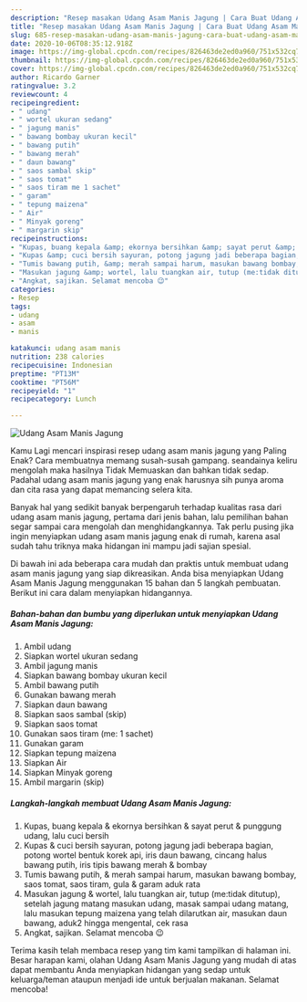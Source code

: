 ```yaml
---
description: "Resep masakan Udang Asam Manis Jagung | Cara Buat Udang Asam Manis Jagung Yang Enak Dan Lezat"
title: "Resep masakan Udang Asam Manis Jagung | Cara Buat Udang Asam Manis Jagung Yang Enak Dan Lezat"
slug: 685-resep-masakan-udang-asam-manis-jagung-cara-buat-udang-asam-manis-jagung-yang-enak-dan-lezat
date: 2020-10-06T08:35:12.918Z
image: https://img-global.cpcdn.com/recipes/826463de2ed0a960/751x532cq70/udang-asam-manis-jagung-foto-resep-utama.jpg
thumbnail: https://img-global.cpcdn.com/recipes/826463de2ed0a960/751x532cq70/udang-asam-manis-jagung-foto-resep-utama.jpg
cover: https://img-global.cpcdn.com/recipes/826463de2ed0a960/751x532cq70/udang-asam-manis-jagung-foto-resep-utama.jpg
author: Ricardo Garner
ratingvalue: 3.2
reviewcount: 4
recipeingredient:
- " udang"
- " wortel ukuran sedang"
- " jagung manis"
- " bawang bombay ukuran kecil"
- " bawang putih"
- " bawang merah"
- " daun bawang"
- " saos sambal skip"
- " saos tomat"
- " saos tiram me 1 sachet"
- " garam"
- " tepung maizena"
- " Air"
- " Minyak goreng"
- " margarin skip"
recipeinstructions:
- "Kupas, buang kepala &amp; ekornya bersihkan &amp; sayat perut &amp; punggung udang, lalu cuci bersih"
- "Kupas &amp; cuci bersih sayuran, potong jagung jadi beberapa bagian, potong wortel bentuk korek api, iris daun bawang, cincang halus bawang putih, iris tipis bawang merah &amp; bombay"
- "Tumis bawang putih, &amp; merah sampai harum, masukan bawang bombay, saos tomat, saos tiram, gula &amp; garam aduk rata"
- "Masukan jagung &amp; wortel, lalu tuangkan air, tutup (me:tidak ditutup), setelah jagung matang masukan udang, masak sampai udang matang, lalu masukan tepung maizena yang telah dilarutkan air, masukan daun bawang, aduk2 hingga mengental, cek rasa"
- "Angkat, sajikan. Selamat mencoba 😉"
categories:
- Resep
tags:
- udang
- asam
- manis

katakunci: udang asam manis 
nutrition: 238 calories
recipecuisine: Indonesian
preptime: "PT13M"
cooktime: "PT56M"
recipeyield: "1"
recipecategory: Lunch

---
```



![Udang Asam Manis Jagung](https://img-global.cpcdn.com/recipes/826463de2ed0a960/751x532cq70/udang-asam-manis-jagung-foto-resep-utama.jpg)

Kamu Lagi mencari inspirasi resep udang asam manis jagung yang Paling Enak? Cara membuatnya memang susah-susah gampang. seandainya keliru mengolah maka hasilnya Tidak Memuaskan dan bahkan tidak sedap. Padahal udang asam manis jagung yang enak harusnya sih punya aroma dan cita rasa yang dapat memancing selera kita.



Banyak hal yang sedikit banyak berpengaruh terhadap kualitas rasa dari udang asam manis jagung, pertama dari jenis bahan, lalu pemilihan bahan segar sampai cara mengolah dan menghidangkannya. Tak perlu pusing jika ingin menyiapkan udang asam manis jagung enak di rumah, karena asal sudah tahu triknya maka hidangan ini mampu jadi sajian spesial.


Di bawah ini ada beberapa cara mudah dan praktis untuk membuat udang asam manis jagung yang siap dikreasikan. Anda bisa menyiapkan Udang Asam Manis Jagung menggunakan 15 bahan dan 5 langkah pembuatan. Berikut ini cara dalam menyiapkan hidangannya.

<!--inarticleads1-->

##### Bahan-bahan dan bumbu yang diperlukan untuk menyiapkan Udang Asam Manis Jagung:

1. Ambil  udang
1. Siapkan  wortel ukuran sedang
1. Ambil  jagung manis
1. Siapkan  bawang bombay ukuran kecil
1. Ambil  bawang putih
1. Gunakan  bawang merah
1. Siapkan  daun bawang
1. Siapkan  saos sambal (skip)
1. Siapkan  saos tomat
1. Gunakan  saos tiram (me: 1 sachet)
1. Gunakan  garam
1. Siapkan  tepung maizena
1. Siapkan  Air
1. Siapkan  Minyak goreng
1. Ambil  margarin (skip)




<!--inarticleads2-->

##### Langkah-langkah membuat Udang Asam Manis Jagung:

1. Kupas, buang kepala &amp; ekornya bersihkan &amp; sayat perut &amp; punggung udang, lalu cuci bersih
1. Kupas &amp; cuci bersih sayuran, potong jagung jadi beberapa bagian, potong wortel bentuk korek api, iris daun bawang, cincang halus bawang putih, iris tipis bawang merah &amp; bombay
1. Tumis bawang putih, &amp; merah sampai harum, masukan bawang bombay, saos tomat, saos tiram, gula &amp; garam aduk rata
1. Masukan jagung &amp; wortel, lalu tuangkan air, tutup (me:tidak ditutup), setelah jagung matang masukan udang, masak sampai udang matang, lalu masukan tepung maizena yang telah dilarutkan air, masukan daun bawang, aduk2 hingga mengental, cek rasa
1. Angkat, sajikan. Selamat mencoba 😉




Terima kasih telah membaca resep yang tim kami tampilkan di halaman ini. Besar harapan kami, olahan Udang Asam Manis Jagung yang mudah di atas dapat membantu Anda menyiapkan hidangan yang sedap untuk keluarga/teman ataupun menjadi ide untuk berjualan makanan. Selamat mencoba!
